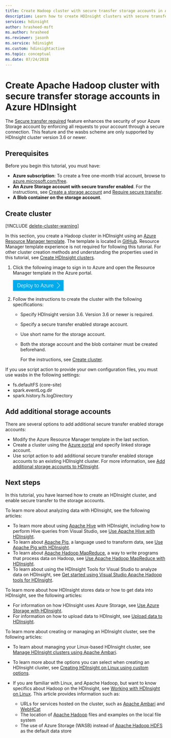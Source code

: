 ```yaml
---
title: Create Hadoop cluster with secure transfer storage accounts in Azure HDInsight
description: Learn how to create HDInsight clusters with secure transfer enabled Azure storage accounts.
services: hdinsight
author: hrasheed-msft
ms.author: hrasheed
ms.reviewer: jasonh
ms.service: hdinsight
ms.custom: hdinsightactive
ms.topic: conceptual
ms.date: 07/24/2018
---
```

# Create Apache Hadoop cluster with secure transfer storage accounts in Azure HDInsight

The [Secure transfer required](../storage/common/storage-require-secure-transfer.md) feature enhances the security of your Azure Storage account by enforcing all requests to your account through a secure connection. This feature and the wasbs scheme are only supported by HDInsight cluster version 3.6 or newer.

## Prerequisites
Before you begin this tutorial, you must have:

* **Azure subscription**: To create a free one-month trial account, browse to [azure.microsoft.com/free](https://azure.microsoft.com/free).
* **An Azure Storage account with secure transfer enabled**. For the instructions, see [Create a storage account](../storage/common/storage-quickstart-create-account.md) and [Require secure transfer](../storage/common/storage-require-secure-transfer.md).
* **A Blob container on the storage account**.

## Create cluster

[!INCLUDE [delete-cluster-warning](../../includes/hdinsight-delete-cluster-warning.md)]


In this section, you create a Hadoop cluster in HDInsight using an [Azure Resource Manager template](../azure-resource-manager/resource-group-template-deploy.md). The template is located in [GitHub](https://azure.microsoft.com/resources/templates/101-hdinsight-linux-with-existing-default-storage-account/). Resource Manager template experience is not required for following this tutorial. For other cluster creation methods and understanding the properties used in this tutorial, see [Create HDInsight clusters](hdinsight-hadoop-provision-linux-clusters.md).

1. Click the following image to sign in to Azure and open the Resource Manager template in the Azure portal.

    <a href="https://portal.azure.com/#create/Microsoft.Template/uri/https%3A%2F%2Fraw.githubusercontent.com%2FAzure%2Fazure-quickstart-templates%2Fmaster%2F101-hdinsight-linux-with-existing-default-storage-account%2Fazuredeploy.json" target="_blank"><img src="./media/hdinsight-hadoop-linux-tutorial-get-started/deploy-to-azure.png" alt="Deploy to Azure"></a>

2. Follow the instructions to create the cluster with the following specifications: 

    - Specify HDInsight version 3.6. Version 3.6 or newer is required.
    - Specify a secure transfer enabled storage account.
    - Use short name for the storage account.
    - Both the storage account and the blob container must be created beforehand.

      For the instructions, see [Create cluster](hadoop/apache-hadoop-linux-tutorial-get-started.md#create-cluster).

If you use script action to provide your own configuration files, you must use wasbs in the following settings:

- fs.defaultFS (core-site)
- spark.eventLog.dir 
- spark.history.fs.logDirectory

## Add additional storage accounts

There are several options to add additional secure transfer enabled storage accounts:

- Modify the Azure Resource Manager template in the last section.
- Create a cluster using the [Azure portal](https://portal.azure.com) and specify linked storage account.
- Use script action to add additional secure transfer enabled storage accounts to an existing HDInsight cluster. For more information, see [Add additional storage accounts to HDInsight](hdinsight-hadoop-add-storage.md).

## Next steps
In this tutorial, you have learned how to create an HDInsight cluster, and enable secure transfer to the storage accounts.

To learn more about analyzing data with HDInsight, see the following articles:

* To learn more about using [Apache Hive](https://hive.apache.org/) with HDInsight, including how to perform Hive queries from Visual Studio, see [Use Apache Hive with HDInsight][hdinsight-use-hive].
* To learn about [Apache Pig](https://pig.apache.org/), a language used to transform data, see [Use Apache Pig with HDInsight][hdinsight-use-pig].
* To learn about [Apache Hadoop MapReduce](https://hadoop.apache.org/docs/current/hadoop-mapreduce-client/hadoop-mapreduce-client-core/MapReduceTutorial.html), a way to write programs that process data on Hadoop, see [Use Apache Hadoop MapReduce with HDInsight][hdinsight-use-mapreduce].
* To learn about using the HDInsight Tools for Visual Studio to analyze data on HDInsight, see [Get started using Visual Studio Apache Hadoop tools for HDInsight](hadoop/apache-hadoop-visual-studio-tools-get-started.md).

To learn more about how HDInsight stores data or how to get data into HDInsight, see the following articles:

* For information on how HDInsight uses Azure Storage, see [Use Azure Storage with HDInsight](hdinsight-hadoop-use-blob-storage.md).
* For information on how to upload data to HDInsight, see [Upload data to HDInsight][hdinsight-upload-data].

To learn more about creating or managing an HDInsight cluster, see the following articles:

* To learn about managing your Linux-based HDInsight cluster, see [Manage HDInsight clusters using Apache Ambari](hdinsight-hadoop-manage-ambari.md).
* To learn more about the options you can select when creating an HDInsight cluster, see [Creating HDInsight on Linux using custom options](hdinsight-hadoop-provision-linux-clusters.md).
* If you are familiar with Linux, and Apache Hadoop, but want to know specifics about Hadoop on the HDInsight, see [Working with HDInsight on Linux](hdinsight-hadoop-linux-information.md). This article provides information such as:

  * URLs for services hosted on the cluster, such as [Apache Ambari](https://ambari.apache.org/) and [WebHCat](https://cwiki.apache.org/confluence/display/Hive/WebHCat)
  * The location of [Apache Hadoop](https://hadoop.apache.org/) files and examples on the local file system
  * The use of Azure Storage (WASB) instead of [Apache Hadoop HDFS](https://hadoop.apache.org/docs/current/hadoop-project-dist/hadoop-hdfs/HdfsUserGuide.html) as the default data store

[1]: ../HDInsight/hadoop/apache-hadoop-visual-studio-tools-get-started.md

[hdinsight-provision]: hdinsight-provision-linux-clusters.md
[hdinsight-upload-data]: hdinsight-upload-data.md
[hdinsight-use-mapreduce]:hadoop/hdinsight-use-mapreduce.md
[hdinsight-use-hive]:hadoop/hdinsight-use-hive.md
[hdinsight-use-pig]:hadoop/hdinsight-use-pig.md
